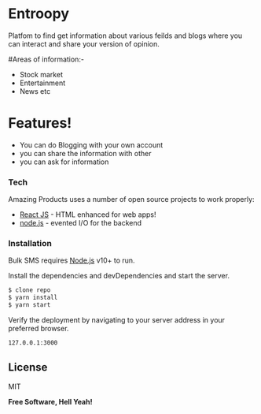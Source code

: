 # Entroopy

Platfom to find get information about various feilds and blogs where you can interact and share your version of opinion.

#Areas of information:- 
  - Stock market
  - Entertainment
  - News
  etc

# Features!

  - You can do Blogging with your own account 
  - you can share the information with other
  - you can ask for information

### Tech

Amazing Products uses a number of open source projects to work properly:

* [React JS](https://reactjs.org/) - HTML enhanced for web apps!
* [node.js](https://nodejs.org/) - evented I/O for the backend

### Installation

Bulk SMS requires [Node.js](https://nodejs.org/) v10+ to run.

Install the dependencies and devDependencies and start the server.

```sh
$ clone repo
$ yarn install
$ yarn start
```

Verify the deployment by navigating to your server address in your preferred browser.

```sh
127.0.0.1:3000
```

License
----

MIT


**Free Software, Hell Yeah!**
